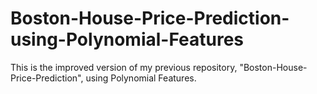 # Boston-House-Price-Prediction-using-Polynomial-Features

This is the improved version of my previous repository, "Boston-House-Price-Prediction", using Polynomial Features.
